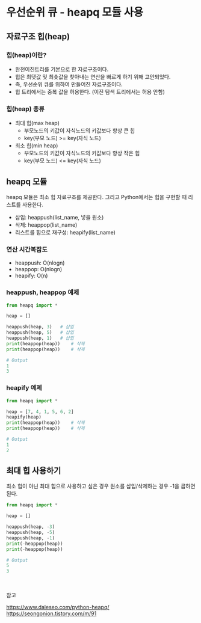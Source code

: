 # 우선순위 큐 - heapq 모듈 사용

## 자료구조 힙(heap)

### 힙(heap)이란?

+ 완전이진트리를 기본으로 한 자료구조이다.
+ 힙은 최댓값 및 최솟값을 찾아내는 연산을 빠르게 하기 위해 고안되었다.
+ 즉, 우선순위 큐를 위하여 만들어진 자료구조이다.
+ 힙 트리에서는 중복 값을 허용한다. (이진 탐색 트리에서는 허용 안함)

### 힙(heap) 종류

+ 최대 힙(max heap)
    + 부모노드의 키값이 자식노드의 키값보다 항상 큰 힙
    + key(부모 노드) >= key(자식 노드)
+ 최소 힙(min heap)
    + 부모노드의 키값이 자식노드의 키값보다 항상 작은 힙
    + key(부모 노드) <= key(자식 노드)


## heapq 모듈

heapq 모듈은 최소 힙 자료구조를 제공한다. 그리고 Python에서는 힙을 구현할 때 리스트를 사용한다.

+ 삽입: heappush(list_name, 넣을 원소)
+ 삭제: heappop(list_name)
+ 리스트를 힙으로 재구성: heapify(list_name)

### 연산 시간복잡도
+ heappush: O(nlogn)
+ heappop: O(nlogn)
+ heapify: O(n)

### heappush, heappop 예제
```python
from heapq import *

heap = []

heappush(heap, 3)   # 삽입
heappush(heap, 5)   # 삽입
heappush(heap, 1)   # 삽입
print(heappop(heap))    # 삭제
print(heappop(heap))    # 삭제

# Output
1
3
```

### heapify 예졔
```python
from heapq import *

heap = [7, 4, 1, 5, 6, 2]
heapify(heap)
print(heappop(heap))    # 삭제
print(heappop(heap))    # 삭제

# Output
1
2
```

## 최대 힙 사용하기
최소 힙이 아닌 최대 힙으로 사용하고 싶은 경우 원소를 삽입/삭제하는 경우 -1을 곱하면 된다.


```python
from heapq import *

heap = []

heappush(heap, -3)
heappush(heap, -5)
heappush(heap, -1)
print(-heappop(heap))
print(-heappop(heap))

# Output
5
3
```

<br>

참고

<https://www.daleseo.com/python-heapq/>
<https://seongonion.tistory.com/m/91>